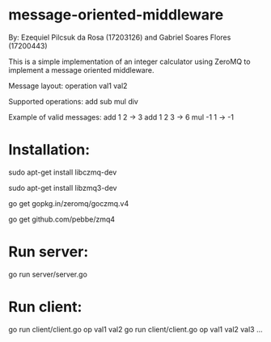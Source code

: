 # message-oriented-middleware

By: Ezequiel Pilcsuk da Rosa (17203126) and Gabriel Soares Flores (17200443)

This is a simple implementation of an integer calculator using ZeroMQ to implement a message oriented middleware.

Message layout:
operation val1 val2

Supported operations:
add
sub
mul
div

Example of valid messages:
add 1 2     -> 3
add 1 2 3   -> 6
mul -1 1    -> -1

# Installation:

sudo apt-get install libczmq-dev

sudo apt-get install libzmq3-dev

go get gopkg.in/zeromq/goczmq.v4

go get github.com/pebbe/zmq4

# Run server:
go run server/server.go

# Run client:
go run client/client.go op val1 val2
go run client/client.go op val1 val2 val3 ...
